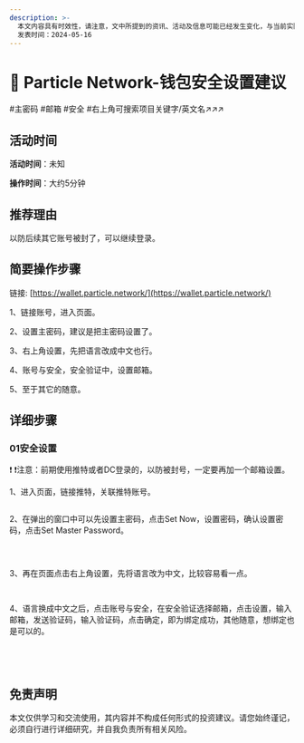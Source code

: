 ```yaml
---
description: >-
  本文内容具有时效性，请注意，文中所提到的资讯、活动及信息可能已经发生变化，与当前实际情况有所不同。我们建议您在做出任何决策之前，始终进行自主研究和验证。
  发表时间：2024-05-16
---
```


# 📲 Particle Network-钱包安全设置建议

\#主密码 #邮箱 #安全 #右上角可搜索项目关键字/英文名↗↗↗

## 活动时间 <a href="#huo-dong-shi-jian" id="huo-dong-shi-jian"></a>

**活动时间**：未知

**操作时间**：大约5分钟

## 推荐理由 <a href="#tui-jian-li-you" id="tui-jian-li-you"></a>

以防后续其它账号被封了，可以继续登录。

## 简要操作步骤 <a href="#jian-yao-cao-zuo-bu-zhou" id="jian-yao-cao-zuo-bu-zhou"></a>

链接: [https://wallet.particle.network/](https://wallet.particle.network/)

1、链接账号，进入页面。

2、设置主密码，建议是把主密码设置了。

3、右上角设置，先把语言改成中文也行。

4、账号与安全，安全验证中，设置邮箱。

5、至于其它的随意。

## 详细步骤 <a href="#xiang-xi-bu-zhou" id="xiang-xi-bu-zhou"></a>

### **01安全设置**

❗ ❗注意：前期使用推特或者DC登录的，以防被封号，一定要再加一个邮箱设置。

1、进入页面，链接推特，关联推特账号。

<figure><img src="../../.gitbook/assets/image (115).png" alt=""><figcaption></figcaption></figure>

2、在弹出的窗口中可以先设置主密码，点击Set Now，设置密码，确认设置密码，点击Set Master Password。

<figure><img src="../../.gitbook/assets/image (1) (1) (1) (1) (1) (1) (1) (1) (1) (1) (1) (1) (1) (1) (1) (1).png" alt=""><figcaption></figcaption></figure>

<figure><img src="../../.gitbook/assets/image (3) (1) (1) (1) (1) (1) (1) (1) (1) (1) (1).png" alt=""><figcaption></figcaption></figure>

<figure><img src="../../.gitbook/assets/image (4) (1) (1) (1) (1) (1) (1) (1) (1).png" alt=""><figcaption></figcaption></figure>

3、再在页面点击右上角设置，先将语言改为中文，比较容易看一点。

<figure><img src="../../.gitbook/assets/image (7) (1) (1) (1) (1) (1) (1).png" alt=""><figcaption></figcaption></figure>

<figure><img src="../../.gitbook/assets/image (8) (1) (1) (1) (1) (1) (1).png" alt=""><figcaption></figcaption></figure>

4、语言换成中文之后，点击账号与安全，在安全验证选择邮箱，点击设置，输入邮箱，发送验证码，输入验证码，点击确定，即为绑定成功，其他随意，想绑定也是可以的。

<figure><img src="../../.gitbook/assets/image (9) (1) (1) (1) (1) (1).png" alt=""><figcaption></figcaption></figure>

<figure><img src="../../.gitbook/assets/image (10) (1) (1) (1) (1).png" alt=""><figcaption></figcaption></figure>

<figure><img src="../../.gitbook/assets/image (11) (1) (1) (1) (1).png" alt=""><figcaption></figcaption></figure>

<figure><img src="../../.gitbook/assets/image (12) (1) (1) (1) (1).png" alt=""><figcaption></figcaption></figure>

## 免责声明 <a href="#mian-ze-sheng-ming" id="mian-ze-sheng-ming"></a>

本文仅供学习和交流使用，其内容并不构成任何形式的投资建议。请您始终谨记，必须自行进行详细研究，并自我负责所有相关风险。
